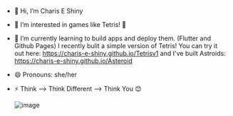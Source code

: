 - 👋 Hi, I’m Charis E Shiny
- 👀 I’m interested in games like Tetris! 🤣
- 🌱 I’m currently learning to build apps and deploy them. (Flutter and Github Pages)
  I recently bulit a simple version of Tetris! You can try it out here: https://charis-e-shiny.github.io/Tetrisv1
and I've built Astroids: https://charis-e-shiny.github.io/Asteroid
- 😄 Pronouns: she/her
- ⚡ Think --> Think Different --> Think You 😊

  ![image](https://github.com/user-attachments/assets/10849673-a283-4413-b43e-0d54c136146e)


<!---
Charis-E-Shiny/Charis-E-Shiny is a ✨ special ✨ repository because its `README.md` (this file) appears on your GitHub profile.
You can click the Preview link to take a look at your changes.
--->
